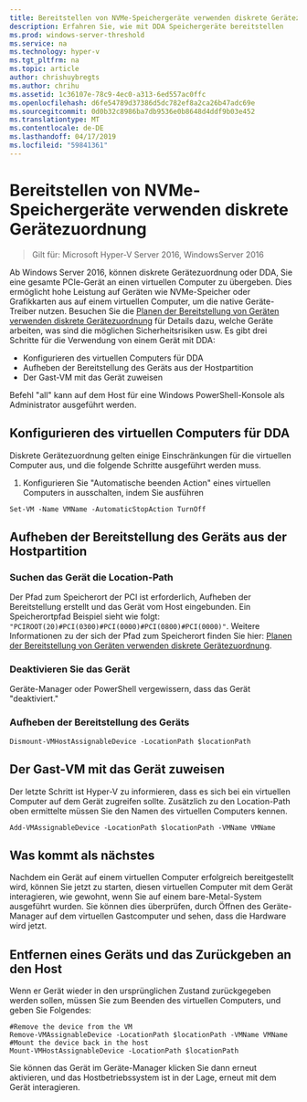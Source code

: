 ```yaml
---
title: Bereitstellen von NVMe-Speichergeräte verwenden diskrete Gerätezuordnung
description: Erfahren Sie, wie mit DDA Speichergeräte bereitstellen
ms.prod: windows-server-threshold
ms.service: na
ms.technology: hyper-v
ms.tgt_pltfrm: na
ms.topic: article
author: chrishuybregts
ms.author: chrihu
ms.assetid: 1c36107e-78c9-4ec0-a313-6ed557ac0ffc
ms.openlocfilehash: d6fe54789d37386d5dc782ef8a2ca26b47adc69e
ms.sourcegitcommit: 0d0b32c8986ba7db9536e0b8648d4ddf9b03e452
ms.translationtype: MT
ms.contentlocale: de-DE
ms.lasthandoff: 04/17/2019
ms.locfileid: "59841361"
---
```

# <a name="deploy-nvme-storage-devices-using-discrete-device-assignment"></a>Bereitstellen von NVMe-Speichergeräte verwenden diskrete Gerätezuordnung

>Gilt für: Microsoft Hyper-V Server 2016, WindowsServer 2016

Ab Windows Server 2016, können diskrete Gerätezuordnung oder DDA, Sie eine gesamte PCIe-Gerät an einen virtuellen Computer zu übergeben.  Dies ermöglicht hohe Leistung auf Geräten wie NVMe-Speicher oder Grafikkarten aus auf einem virtuellen Computer, um die native Geräte-Treiber nutzen.  Besuchen Sie die [Planen der Bereitstellung von Geräten verwenden diskrete Gerätezuordnung](../plan/Plan-for-Deploying-Devices-using-Discrete-Device-Assignment.md) für Details dazu, welche Geräte arbeiten, was sind die möglichen Sicherheitsrisiken usw. Es gibt drei Schritte für die Verwendung von einem Gerät mit DDA:
-   Konfigurieren des virtuellen Computers für DDA
-   Aufheben der Bereitstellung des Geräts aus der Hostpartition
-   Der Gast-VM mit das Gerät zuweisen

Befehl "all" kann auf dem Host für eine Windows PowerShell-Konsole als Administrator ausgeführt werden.

## <a name="configure-the-vm-for-dda"></a>Konfigurieren des virtuellen Computers für DDA
Diskrete Gerätezuordnung gelten einige Einschränkungen für die virtuellen Computer aus, und die folgende Schritte ausgeführt werden muss.

1.  Konfigurieren Sie "Automatische beenden Action" eines virtuellen Computers in ausschalten, indem Sie ausführen

```
Set-VM -Name VMName -AutomaticStopAction TurnOff
```

## <a name="dismount-the-device-from-the-host-partition"></a>Aufheben der Bereitstellung des Geräts aus der Hostpartition

### <a name="locating-the-devices-location-path"></a>Suchen das Gerät die Location-Path
Der Pfad zum Speicherort der PCI ist erforderlich, Aufheben der Bereitstellung erstellt und das Gerät vom Host eingebunden.  Ein Speicherortpfad Beispiel sieht wie folgt: `"PCIROOT(20)#PCI(0300)#PCI(0000)#PCI(0800)#PCI(0000)"`.   Weitere Informationen zu der sich der Pfad zum Speicherort finden Sie hier: [Planen der Bereitstellung von Geräten verwenden diskrete Gerätezuordnung](../plan/Plan-for-Deploying-Devices-using-Discrete-Device-Assignment.md).

### <a name="disable-the-device"></a>Deaktivieren Sie das Gerät
Geräte-Manager oder PowerShell vergewissern, dass das Gerät "deaktiviert."  

### <a name="dismount-the-device"></a>Aufheben der Bereitstellung des Geräts
```
Dismount-VMHostAssignableDevice -LocationPath $locationPath
```

## <a name="assigning-the-device-to-the-guest-vm"></a>Der Gast-VM mit das Gerät zuweisen
Der letzte Schritt ist Hyper-V zu informieren, dass es sich bei ein virtuellen Computer auf dem Gerät zugreifen sollte.  Zusätzlich zu den Location-Path oben ermittelte müssen Sie den Namen des virtuellen Computers kennen.

```
Add-VMAssignableDevice -LocationPath $locationPath -VMName VMName
```

## <a name="whats-next"></a>Was kommt als nächstes
Nachdem ein Gerät auf einem virtuellen Computer erfolgreich bereitgestellt wird, können Sie jetzt zu starten, diesen virtuellen Computer mit dem Gerät interagieren, wie gewohnt, wenn Sie auf einem bare-Metal-System ausgeführt wurden.  Sie können dies überprüfen, durch Öffnen des Geräte-Manager auf dem virtuellen Gastcomputer und sehen, dass die Hardware wird jetzt.

## <a name="removing-a-device-and-returning-it-to-the-host"></a>Entfernen eines Geräts und das Zurückgeben an den Host
Wenn er Gerät wieder in den ursprünglichen Zustand zurückgegeben werden sollen, müssen Sie zum Beenden des virtuellen Computers, und geben Sie Folgendes:
```
#Remove the device from the VM
Remove-VMAssignableDevice -LocationPath $locationPath -VMName VMName
#Mount the device back in the host
Mount-VMHostAssignableDevice -LocationPath $locationPath
```
Sie können das Gerät im Geräte-Manager klicken Sie dann erneut aktivieren, und das Hostbetriebssystem ist in der Lage, erneut mit dem Gerät interagieren.
